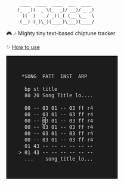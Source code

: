 ```
	 ____  ____  ____  ___  ____
	(_  _)(  _ \(_  _)/ __)/ _ _)
  	  )(  )    / _)(_( (__ \__  \
 	 (__) (_)\_)(____)\___)(____/

```


:video_game: :notes: Mighty tiny text-based chiptune tracker

:sparkles: [How to use](doc/MANUAL)

![Screenshot](/doc/screenshot.png)




